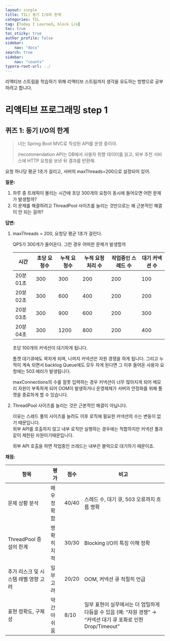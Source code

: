 ```yaml
---
layout: single
title: TIL) 동기 I/O의 한계
categories: TIL
tag: [Today I Learned, block i/o]
toc: true
toc_sticky: true
author_profile: false
sidebar:
    nav: "docs"
search: true
sidebar:
    nav: "counts"
typora-root-url: ../
---
```


리액티브 스트림을 학습하기 위해 리액티브 스트림까지 생각을 유도하는 방향으로 공부하려고 합니다.

# 리액티브 프로그래밍 step 1

## 퀴즈 1: 동기 I/O의 한계

> 너는 Spring Boot MVC로 작성된 API를 운영 중이야.
>
> /recommendation API는 DB에서 사용자 취향 데이터를 읽고, 외부 추천 서비스에 HTTP 요청을 보낸 뒤 결과를 반환해.

요청 하나당 평균 1초가 걸리고, 서버의 maxThreads=200으로 설정되어 있어.

**질문:**

1. 하루 중 트래픽이 몰리는 시간에 초당 300개의 요청이 동시에 들어오면 어떤 문제가 발생할까?
2. 이 문제를 해결하려고 ThreadPool 사이즈를 늘리는 것만으로는 왜 근본적인 해결이 안 되는 걸까?

**답변:**

1. maxThreads = 200, 요청당 평균 1초가 걸린다.

   QPS가 300개가 들어온다. 그런 경우 어떠한 문제가 발생할까

   | 시간      | 초당 요청수 | 누적 요청수 | 누적 요청 처리 수 | 작업중인 스레드 수 | 대기 커넥션 수 |
   | --------- | ----------- | ----------- | ----------------- | ------------------ | -------------- |
   | 20분 01초 | 300         | 300         | 200               | 200                | 100            |
   | 20분 02초 | 300         | 600         | 400               | 200                | 200            |
   | 20분 03초 | 300         | 900         | 600               | 200                | 300            |
   | 20분 04초 | 300         | 1200        | 800               | 200                | 400            |

   초당 100개의 커넥션이 대기하게 됩니다.

   톰캣 대기큐에도 꽉차게 되며, 나머지 커넥션은 자원 경쟁을 하게 됩니다. 그리고 누적이 계속 되면서 backlog Queue에도 모두 차게 된다면 그 이후 들어온 사용자 요청에는 503 에러가 발생됩니다.

   maxConnections의 수를 잘못 입력하는 경우 커넥션이 너무 많아지게 되어 메모리 자원이 부족하게 되어 OOM이 발생하거나 운영체제가 서버의 안정화를 위해 톰캣을 종료하게 할 수 있습니다.

2. ThreadPool 사이즈를 늘리는 것은 근본적인 해결이 아닙니다.

   이유는 스레드 풀의 사이즈를 늘려도 이후 로직에 필요한 커넥션의 수는 변동이 없기 때문입니다.  
   외부 API를 호출하지 않고 내부 로직만 실행하는 경우에는 적합하지만 커넥션 풀과 같이 제한된 자원이기때문입니다.
   
   외부 API 호출을 하면 작업중인 쓰레드는 내부은 블럭으로 대기하기 때문이죠.



**채점:**

| **항목**                             | **평가**    | **점수** | **비고**                                                     |
| ------------------------------------ | ----------- | -------- | ------------------------------------------------------------ |
| 문제 상황 분석                       | 매우 정확함 | 40/40    | 스레드 수, 대기 큐, 503 오류까지 흐름 명확                   |
| ThreadPool 증설의 한계               | 명확히 지적 | 30/30    | Blocking I/O의 특징 이해 정확                                |
| 추가 리스크 및 시스템 레벨 영향 고려 | 일부 고려   | 20/20    | OOM, 커넥션 큐 적절히 언급                                   |
| 표현 정확도, 구체성                  | 약간 아쉬움 | 8/10     | 일부 표현이 실무에서는 더 엄밀하게 다듬을 수 있음 (예: “자원 경쟁” → “커넥션 대기 큐 포화로 인한 Drop/Timeout” |

